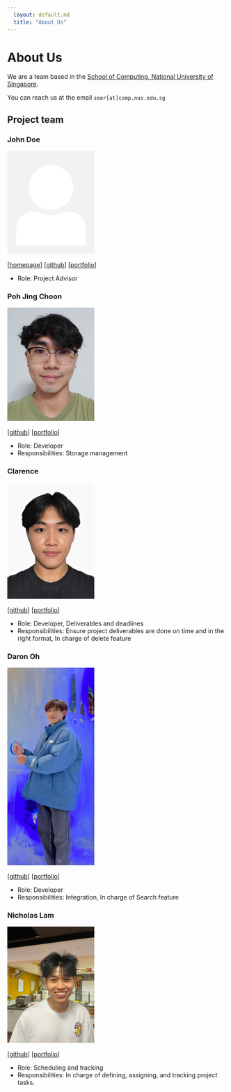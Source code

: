 ```yaml
---
  layout: default.md
  title: "About Us"
---
```


# About Us

We are a team based in the [School of Computing, National University of Singapore](http://www.comp.nus.edu.sg).

You can reach us at the email `seer[at]comp.nus.edu.sg`

## Project team

### John Doe

<img src="images/johndoe.png" width="200px">

[[homepage](http://www.comp.nus.edu.sg/~damithch)]
[[github](https://github.com/johndoe)]
[[portfolio](team/choonzies)]

* Role: Project Advisor

### Poh Jing Choon

<img src="images/choonzies.png" width="200px">

[[github](http://github.com/choonzies)]
[[portfolio](team/choonzies.md)]

* Role: Developer
* Responsibilities: Storage management

### Clarence

<img src="images/clarud.png" width="200px">


[[github](http://github.com/clarud)] 
[[portfolio](team/clarud.md)]

* Role: Developer, Deliverables and deadlines
* Responsibilities: Ensure project deliverables are done on time and in the right format, In charge of delete feature

### Daron Oh

<img src="images/daronoh.png" width="200px">

[[github](http://github.com/daronoh)]
[[portfolio](team/daronoh.md)]

* Role: Developer
* Responsibilities: Integration, In charge of Search feature

### Nicholas Lam

<img src="images/niclammm.png" width="200px">

[[github](http://github.com/niclammm)]
[[portfolio](team/niclammm.md)]

* Role: Scheduling and tracking
* Responsibilities: In charge of defining, assigning, and tracking project tasks.
